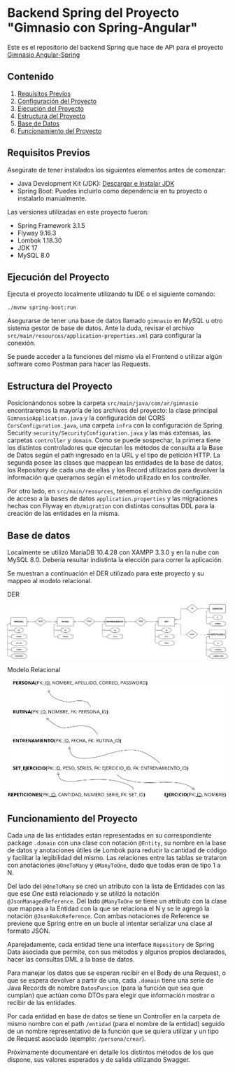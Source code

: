 # Backend Spring del Proyecto "Gimnasio con Spring-Angular"

Este es el repositorio del backend Spring que hace de API para el proyecto [Gimnasio Angular-Spring](https://github.com/Cosas-de-Martin/Gimnasio-Angular-Spring/wiki)

## Contenido

1. [Requisitos Previos](#requisitos-previos)
2. [Configuración del Proyecto](#configuración-del-proyecto)
3. [Ejecución del Proyecto](#ejecución-del-proyecto)
4. [Estructura del Proyecto](#estructura-del-proyecto)
5. [Base de Datos](#base-de-datos)
6. [Funcionamiento del Proyecto](#funcionamiento)

## Requisitos Previos

Asegúrate de tener instalados los siguientes elementos antes de comenzar:

- Java Development Kit (JDK): [Descargar e Instalar JDK](https://www.oracle.com/java/technologies/javase-downloads.html)
- Spring Boot: Puedes incluirlo como dependencia en tu proyecto o instalarlo manualmente.

Las versiones utilizadas en este proyecto fueron:
  - Spring Framework 3.1.5
  - Flyway 9.16.3
  - Lombok 1.18.30
  - JDK 17
  - MySQL 8.0

## Ejecución del Proyecto

Ejecuta el proyecto localmente utilizando tu IDE o el siguiente comando:

```
./mvnw spring-boot:run
```

Asegurarse de tener una base de datos llamado `gimnasio` en MySQL u otro sistema gestor de base de datos. Ante la duda, revisar el archivo `src/main/resources/application-properties.xml` para configurar la conexión.

Se puede acceder a la funciones del mismo vía el Frontend o utilizar algún software como Postman para hacer las Requests.

## Estructura del Proyecto

Posicionándonos sobre la carpeta `src/main/java/com/ar/gimnasio` encontraremos la mayoría de los archivos del proyecto: la clase principal `GimnasioApplication.java` y la configuración del CORS `CorsConfiguration.java`, una carpeta `infra` con la configuración de Spring Security `security/SecurityConfiguration.java` y las más extensas, las carpetas `controller` y `domain`. Como se puede sospechar, la primera tiene los distintos controladores que ejecutan los métodos de consulta a la Base de Datos según el path ingresado en la URL y el tipo de petición HTTP. La segunda posee las clases que mappean las entidades de la base de datos, los Repository de cada una de ellas y los Record utilizados para devolver la información que queramos según el método utilizado en los controller.

Por otro lado, en `src/main/resources`, tenemos el archivo de configuración de acceso a la bases de datos `application.properties` y las migraciones hechas con Flyway en `db/migration` con distintas consultas DDL para la creación de las entidades en la misma.

## Base de datos

Localmente se utilizó MariaDB 10.4.28 con XAMPP 3.3.0 y en la nube con MySQL 8.0. Debería resultar indistinta la elección para correr la aplicación.

Se muestran a continuación el DER utilizado para este proyecto y su mappeo al modelo relacional.

DER

![DER](./images/DER.png)

Modelo Relacional

![Modelo Relacional](./images/Modelo%20Relacional.png)

## Funcionamiento del Proyecto

Cada una de las entidades están representadas en su correspondiente package `.domain` con una clase con notación `@Entity`, su nombre en la base de datos y anotaciones útiles de Lombok para reducir la cantidad de código y facilitar la legibilidad del mismo. Las relaciones entre las tablas se trataron con anotaciones `@OneToMany` y `@ManyToOne`, dado que todas eran de tipo 1 a N. 

Del lado del `@OneToMany` se creó un atributo con la lista de Entidades con las que ese _One_ está relacionado y se utilizó la notación `@JsonManagedReference`. Del lado `@ManyToOne` se tiene un atributo con la clase que mappea a la Entidad con la que se relaciona el N y se le agregó la notación `@JsonBakcReference`. Con ambas notaciones de Reference se previene que Spring entre en un bucle al intentar serializar una clase al formato JSON.

Aparejadamente, cada entidad tiene una interface `Repository` de Spring Data asociada que permite, con sus métodos y algunos propios declarados, hacer las consultas DML a la base de datos.

Para manejar los datos que se esperan recibir en el Body de una Request, o que se espera devolver a partir de una, cada `.domain` tiene una serie de Java Records de nombre `DatosFuncion` (para la función que sea que cumplan) que actúan como DTOs para elegir que información mostrar o recibir de las entidades.

Por cada entidad en base de datos se tiene un Controller en la carpeta de mismo nombre con el path `/entidad` (para el nombre de la entidad) seguido de un nombre representativo de la función que se quiera utilizar y un tipo de Request asociado (ejemplo: `/persona/crear`).

Próximamente documentaré en detalle los distintos métodos de los que dispone, sus valores esperados y de salida utilizando Swagger.




